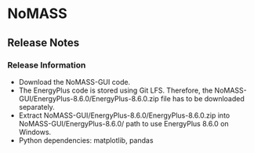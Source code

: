 # NoMASS

## Release Notes

### Release Information

* Download the NoMASS-GUI code.
* The EnergyPlus code is stored using Git LFS. Therefore, the NoMASS-GUI/EnergyPlus-8.6.0/EnergyPlus-8.6.0.zip file has to be downloaded separately.
* Extract NoMASS-GUI/EnergyPlus-8.6.0/EnergyPlus-8.6.0.zip into NoMASS-GUI/EnergyPlus-8.6.0/ path to use EnergyPlus 8.6.0 on Windows.
* Python dependencies: matplotlib, pandas
